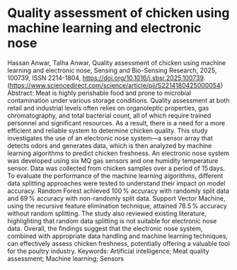 # Quality assessment of chicken using machine learning and electronic nose

Hassan Anwar, Talha Anwar,
Quality assessment of chicken using machine learning and electronic nose,
Sensing and Bio-Sensing Research,
2025,
100739,
ISSN 2214-1804,
https://doi.org/10.1016/j.sbsr.2025.100739.
(https://www.sciencedirect.com/science/article/pii/S2214180425000054)
Abstract: Meat is highly perishable food and prone to microbial contamination under various storage conditions. Quality assessment at both retail and industrial levels often relies on organoleptic properties, gas chromatography, and total bacterial count, all of which require trained personnel and significant resources. As a result, there is a need for a more efficient and reliable system to determine chicken quality. This study investigates the use of an electronic nose system—a sensor array that detects odors and generates data, which is then analyzed by machine learning algorithms to predict chicken freshness. An electronic nose system was developed using six MQ gas sensors and one humidity temperature sensor. Data was collected from chicken samples over a period of 15 days. To evaluate the performance of the machine learning algorithms, different data splitting approaches were tested to understand their impact on model accuracy. Random Forest achieved 100 % accuracy with randomly split data and 69 % accuracy with non-randomly split data. Support Vector Machine, using the recursive feature elimination technique, attained 78.5 % accuracy without random splitting. The study also reviewed existing literature, highlighting that random data splitting is not suitable for electronic nose data. Overall, the findings suggest that the electronic nose system, combined with appropriate data handling and machine learning techniques, can effectively assess chicken freshness, potentially offering a valuable tool for the poultry industry.
Keywords: Artificial intelligence; Meat quality assessment; Machine learning; Sensors
